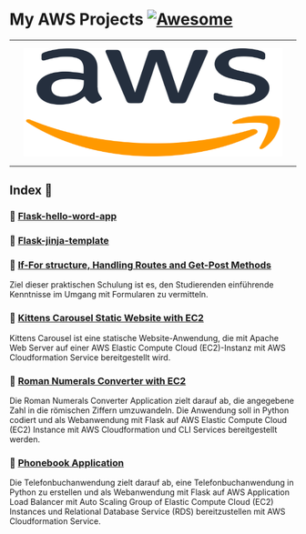 My AWS Projects  [![Awesome](https://cdn.rawgit.com/sindresorhus/awesome/d7305f38d29fed78fa85652e3a63e154dd8e8829/media/badge.svg)](https://github.com/sindresorhus/awesome)
===============
<hr>

<p align="center">
    <img alt="Python" src="https://raw.githubusercontent.com/medipnegiz/linux_cheat_sheet/main/Img/aws.svg" height="190" width="455">
</p>
<hr>

## Index 📜

### 🔖 [Flask-hello-word-app](https://github.com/latifyildirim/aws-projects/blob/main/Flask-hello-word-app/hello-word-app.py)

### 🔖 [Flask-jinja-template](https://github.com/latifyildirim/aws-projects/tree/main/Flask-jinja-template)

### 🔖 [If-For structure, Handling Routes and Get-Post Methods](https://github.com/latifyildirim/aws-projects/tree/main/If_For_structure%2C_Handling_Routes_and_Get-Post_Methods)
Ziel dieser praktischen Schulung ist es, den Studierenden einführende Kenntnisse im Umgang mit Formularen zu vermitteln.

### 🔖 [Kittens Carousel Static Website with EC2](https://github.com/latifyildirim/aws-projects/tree/main/kittens-carousel-static-website-ec2)
Kittens Carousel ist eine statische Website-Anwendung, die mit Apache Web Server auf einer AWS Elastic Compute Cloud (EC2)-Instanz mit AWS Cloudformation Service bereitgestellt wird.

### 🔖 [Roman Numerals Converter with EC2](https://github.com/latifyildirim/aws-projects/tree/main/Roman-Numerals-Converter-AWS-EC2-CLI)
Die Roman Numerals Converter Application zielt darauf ab, die angegebene Zahl in die römischen Ziffern umzuwandeln. Die Anwendung soll in Python codiert und als Webanwendung mit Flask auf AWS Elastic Compute Cloud (EC2) Instance mit AWS Cloudformation und CLI Services bereitgestellt werden.

### 🔖 [Phonebook Application](https://github.com/latifyildirim/aws-projects/tree/main/Phonebook-Application)
Die Telefonbuchanwendung zielt darauf ab, eine Telefonbuchanwendung in Python zu erstellen und als Webanwendung mit Flask auf AWS Application Load Balancer mit Auto Scaling Group of Elastic Compute Cloud (EC2) Instances und Relational Database Service (RDS) bereitzustellen mit AWS Cloudformation Service.

